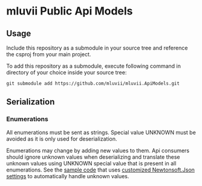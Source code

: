 # mluvii Public Api Models
## Usage
Include this repository as a submodule in your source tree and reference the csproj from your main project.

To add this repository as a submodule, execute following command in directory of your choice inside your source tree:

``
git submodule add https://github.com/mluvii/mluvii.ApiModels.git
``

## Serialization
### Enumerations
All enumerations must be sent as strings. Special value UNKNOWN must be avoided as it is only used for deserialization.

Enumerations may change by adding new values to them.
Api consumers should ignore unknown values when deserializing and translate these unknown values using UNKNOWN special value that is present in all enumerations.
See the [sample code](https://github.com/mluvii/apiintegrationsamplecs)
that uses [customized Newtonsoft.Json settings](https://github.com/mluvii/apiintegrationsamplecs/tree/master/ApiIntegrationSample/mluvii.ApiIntegrationSample.Web/Serialization)
to automatically handle unknown values.
